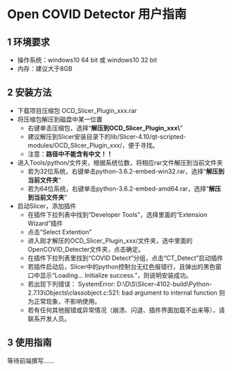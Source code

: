 # Open COVID Detector 用户指南

## 1 环境要求

+ 操作系统：windows10 64 bit 或 windows10 32 bit
+ 内存：建议大于8GB

## 2 安装方法

+ 下载项目压缩包 OCD_Slicer_Plugin_xxx.rar
+ 将压缩包解压到磁盘中某一位置
    + 右键单击压缩包，选择“**解压到OCD_Slicer_Plugin_xxx\\**”
    + 建议解压到Slicer安装目录下的lib/Slicer-4.10/qt-scripted-modules/OCD_Slicer_Plugin_xxx/，便于寻找。
    + 注意：**路径中不能含有中文！！**
+ 进入Tools/python/文件夹，根据系统位数，将相应rar文件解压到当前文件夹
    + 若为32位系统，右键单击python-3.6.2-embed-win32.rar，选择“**解压到当前文件夹**”
    + 若为64位系统，右键单击python-3.6.2-embed-amd64.rar，选择“**解压到当前文件夹**”
+ 启动Slicer，添加插件
    + 在插件下拉列表中找到“Developer Tools”，选择里面的“Extension Wizard”插件
    + 点击“Select Extention”
    + 进入刚才解压的OCD_Slicer_Plugin_xxx/文件夹，选中里面的OpenCOVID_Detecter文件夹，点击确定。
    + 在插件下拉列表里找到“COVID Detect”分组，点击“CT_Detect”启动插件
    + 若插件启动后，Slicer中的python控制台无红色报错行，且弹出的黑色窗口中显示“Loading... Initialize success.”，则说明安装成功。
    + 若出现下列错误：
        SystemError: D:\D\S\Slicer-4102-build\Python-2.7.13\Objects\classobject.c:521: bad argument to internal function
     则为正常现象，不影响使用。
    + 若有任何其他报错或异常情况（崩溃、闪退、插件界面加载不出来等），请联系开发人员。

## 3 使用指南

等待前端撰写......

